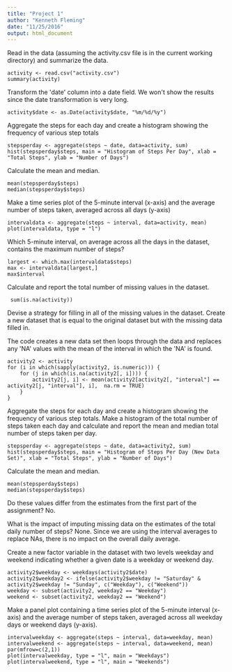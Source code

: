 ```yaml
---
title: "Project 1"
author: "Kenneth Fleming"
date: "11/25/2016"
output: html_document
---
```

Read in the data (assuming the activity.csv file is in the current working directory) and summarize the data.

```{r readdata}
activity <- read.csv("activity.csv")
summary(activity)
```

Transform the 'date' column into a date field.  We won't show the results since the date transformation is very long.

```{r date, results='hide'}
activity$date <- as.Date(activity$date, "%m/%d/%y")
```

Aggregate the steps for each day and create a histogram showing the frequency of various step totals

```{r aggregate}
stepsperday <- aggregate(steps ~ date, data=activity, sum)
hist(stepsperday$steps, main = "Histogram of Steps Per Day", xlab = "Total Steps", ylab = "Number of Days")
```

Calculate the mean and median.

```{r mean}
mean(stepsperday$steps)
median(stepsperday$steps)
```

Make a time series plot of the 5-minute interval (x-axis) and the average number of steps taken, averaged across all days (y-axis)

```{r timeseries}
intervaldata <- aggregate(steps ~ interval, data=activity, mean)
plot(intervaldata, type = "l")
```

Which 5-minute interval, on average across all the days in the dataset, contains the maximum number of steps?

```{r max}
largest <- which.max(intervaldata$steps)
max <- intervaldata[largest,]
max$interval
```

Calculate and report the total number of missing values in the dataset.

```{r count}
 sum(is.na(activity))
```

Devise a strategy for filling in all of the missing values in the dataset.  Create a new dataset that is equal to the original dataset but with the missing data filled in.

The code creates a new data set then loops through the data and replaces any 'NA' values with the mean of the interval in which the 'NA' is found.

```{r missing_values}
activity2 <- activity
for (i in which(sapply(activity2, is.numeric))) {
    for (j in which(is.na(activity2[, i]))) {
        activity2[j, i] <- mean(activity2[activity2[, "interval"] == activity2[j, "interval"], i],  na.rm = TRUE)
    }
}
```

Aggregate the steps for each day and create a histogram showing the frequency of various step totals. Make a histogram of the total number of steps taken each day and calculate and report the mean and median total number of steps taken per day. 

```{r aggregate2}
stepsperday <- aggregate(steps ~ date, data=activity2, sum)
hist(stepsperday$steps, main = "Histogram of Steps Per Day (New Data Set)", xlab = "Total Steps", ylab = "Number of Days")
```

Calculate the mean and median.

```{r mean2}
mean(stepsperday$steps)
median(stepsperday$steps)
```

Do these values differ from the estimates from the first part of the assignment? No.  

What is the impact of imputing missing data on the estimates of the total daily number of steps? None.  Since we are using the interval averages to replace NAs, there is no impact on the overall daily average.

Create a new factor variable in the dataset with two levels weekday and weekend indicating whether a given date is a weekday or weekend day.

```{r weekday}
activity2$weekday <- weekdays(activity2$date)
activity2$weekday2 <- ifelse(activity2$weekday != "Saturday" & activity2$weekday != "Sunday", c("Weekday"), c("Weekend"))
weekday <- subset(activity2, weekday2 == "Weekday") 
weekend <- subset(activity2, weekday2 == "Weekend")
```

Make a panel plot containing a time series plot of the 5-minute interval (x-axis) and the average number of steps taken, averaged across all weekday days or weekend days (y-axis).

```{r timeseries2}
intervalweekday <- aggregate(steps ~ interval, data=weekday, mean)
intervalweekend <- aggregate(steps ~ interval, data=weekend, mean)
par(mfrow=c(2,1))
plot(intervalweekday, type = "l", main = "Weekdays")
plot(intervalweekend, type = "l", main = "Weekends")
```
